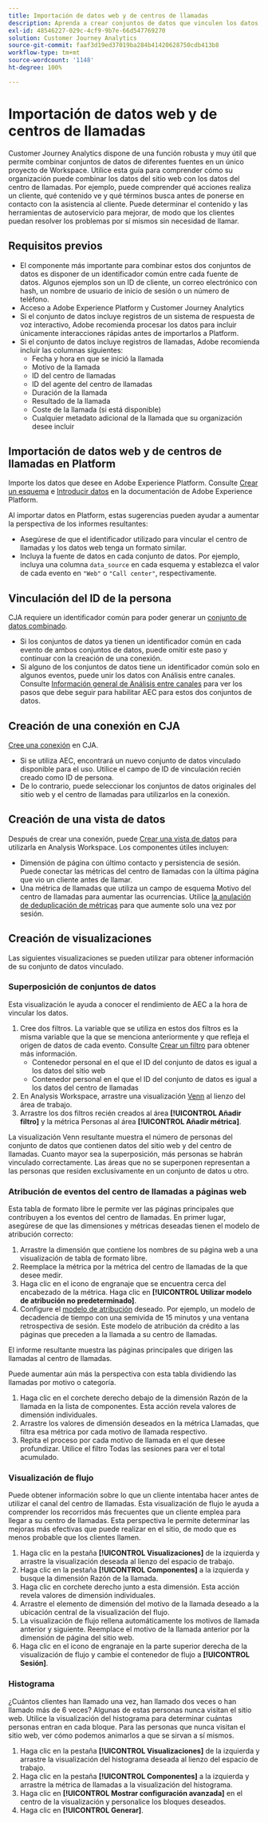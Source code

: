 ```yaml
---
title: Importación de datos web y de centros de llamadas
description: Aprenda a crear conjuntos de datos que vinculen los datos de sitios web y de centros de llamadas.
exl-id: 48546227-029c-4cf9-9b7e-66d547769270
solution: Customer Journey Analytics
source-git-commit: faaf3d19ed37019ba284b41420628750cdb413b8
workflow-type: tm+mt
source-wordcount: '1148'
ht-degree: 100%

---
```


# Importación de datos web y de centros de llamadas

Customer Journey Analytics dispone de una función robusta y muy útil que permite combinar conjuntos de datos de diferentes fuentes en un único proyecto de Workspace. Utilice esta guía para comprender cómo su organización puede combinar los datos del sitio web con los datos del centro de llamadas. Por ejemplo, puede comprender qué acciones realiza un cliente, qué contenido ve y qué términos busca antes de ponerse en contacto con la asistencia al cliente. Puede determinar el contenido y las herramientas de autoservicio para mejorar, de modo que los clientes puedan resolver los problemas por sí mismos sin necesidad de llamar.

## Requisitos previos

* El componente más importante para combinar estos dos conjuntos de datos es disponer de un identificador común entre cada fuente de datos. Algunos ejemplos son un ID de cliente, un correo electrónico con hash, un nombre de usuario de inicio de sesión o un número de teléfono.
* Acceso a Adobe Experience Platform y Customer Journey Analytics
* Si el conjunto de datos incluye registros de un sistema de respuesta de voz interactivo, Adobe recomienda procesar los datos para incluir únicamente interacciones rápidas antes de importarlos a Platform.
* Si el conjunto de datos incluye registros de llamadas, Adobe recomienda incluir las columnas siguientes:
   * Fecha y hora en que se inició la llamada
   * Motivo de la llamada
   * ID del centro de llamadas
   * ID del agente del centro de llamadas
   * Duración de la llamada
   * Resultado de la llamada
   * Coste de la llamada (si está disponible)
   * Cualquier metadato adicional de la llamada que su organización desee incluir

## Importación de datos web y de centros de llamadas en Platform

Importe los datos que desee en Adobe Experience Platform. Consulte [Crear un esquema](https://experienceleague.adobe.com/docs/experience-platform/xdm/tutorials/create-schema-ui.html?lang=es) e [Introducir datos](https://experienceleague.adobe.com/docs/experience-platform/ingestion/home.html?lang=es) en la documentación de Adobe Experience Platform.

Al importar datos en Platform, estas sugerencias pueden ayudar a aumentar la perspectiva de los informes resultantes:

* Asegúrese de que el identificador utilizado para vincular el centro de llamadas y los datos web tenga un formato similar.
* Incluya la fuente de datos en cada conjunto de datos. Por ejemplo, incluya una columna `data_source` en cada esquema y establezca el valor de cada evento en `"Web"` o `"Call center"`, respectivamente. <!--mapper-->

## Vinculación del ID de la persona

CJA requiere un identificador común para poder generar un [conjunto de datos combinado](../connections/combined-dataset.md).

* Si los conjuntos de datos ya tienen un identificador común en cada evento de ambos conjuntos de datos, puede omitir este paso y continuar con la creación de una conexión.
* Si alguno de los conjuntos de datos tiene un identificador común solo en algunos eventos, puede unir los datos con Análisis entre canales. Consulte [Información general de Análisis entre canales](/help/connections/cca/overview.md) para ver los pasos que debe seguir para habilitar AEC para estos dos conjuntos de datos.

## Creación de una conexión en CJA

[Cree una conexión](/help/connections/create-connection.md) en CJA.

* Si se utiliza AEC, encontrará un nuevo conjunto de datos vinculado disponible para el uso. Utilice el campo de ID de vinculación recién creado como ID de persona.
* De lo contrario, puede seleccionar los conjuntos de datos originales del sitio web y el centro de llamadas para utilizarlos en la conexión.

## Creación de una vista de datos

Después de crear una conexión, puede [Crear una vista de datos](/help/data-views/create-dataview.md) para utilizarla en Analysis Workspace. Los componentes útiles incluyen:

* Dimensión de página con último contacto y persistencia de sesión. Puede conectar las métricas del centro de llamadas con la última página que vio un cliente antes de llamar.
* Una métrica de llamadas que utiliza un campo de esquema Motivo del centro de llamadas para aumentar las ocurrencias. Utilice [la anulación de deduplicación de métricas](/help/data-views/component-settings/metric-deduplication.md) para que aumente solo una vez por sesión.

## Creación de visualizaciones

Las siguientes visualizaciones se pueden utilizar para obtener información de su conjunto de datos vinculado.

### Superposición de conjuntos de datos

Esta visualización le ayuda a conocer el rendimiento de AEC a la hora de vincular los datos.

1. Cree dos filtros. La variable que se utiliza en estos dos filtros es la misma variable que la que se menciona anteriormente y que refleja el origen de datos de cada evento. Consulte [Crear un filtro](/help/components/filters/create-filters.md) para obtener más información.
   * Contenedor personal en el que el ID del conjunto de datos es igual a los datos del sitio web
   * Contenedor personal en el que el ID del conjunto de datos es igual a los datos del centro de llamadas
2. En Analysis Workspace, arrastre una visualización [Venn](/help/analysis-workspace/visualizations/venn.md) al lienzo del área de trabajo.
3. Arrastre los dos filtros recién creados al área **[!UICONTROL Añadir filtro]** y la métrica Personas al área **[!UICONTROL Añadir métrica]**.

La visualización Venn resultante muestra el número de personas del conjunto de datos que contienen datos del sitio web y del centro de llamadas. Cuanto mayor sea la superposición, más personas se habrán vinculado correctamente. Las áreas que no se superponen representan a las personas que residen exclusivamente en un conjunto de datos u otro.

### Atribución de eventos del centro de llamadas a páginas web

Esta tabla de formato libre le permite ver las páginas principales que contribuyen a los eventos del centro de llamadas. En primer lugar, asegúrese de que las dimensiones y métricas deseadas tienen el modelo de atribución correcto:

1. Arrastre la dimensión que contiene los nombres de su página web a una visualización de tabla de formato libre.
1. Reemplace la métrica por la métrica del centro de llamadas de la que desee medir.
1. Haga clic en el icono de engranaje que se encuentra cerca del encabezado de la métrica. Haga clic en **[!UICONTROL Utilizar modelo de atribución no predeterminado]**.
1. Configure el [modelo de atribución](/help/analysis-workspace/attribution/models.md) deseado. Por ejemplo, un modelo de decadencia de tiempo con una semivida de 15 minutos y una ventana retrospectiva de sesión. Este modelo de atribución da crédito a las páginas que preceden a la llamada a su centro de llamadas.

El informe resultante muestra las páginas principales que dirigen las llamadas al centro de llamadas. <!-- use case behind what we use these pages for -->

<!-- Complement with donut visualization -->

Puede aumentar aún más la perspectiva con esta tabla dividiendo las llamadas por motivo o categoría.

1. Haga clic en el corchete derecho debajo de la dimensión Razón de la llamada en la lista de componentes. Esta acción revela valores de dimensión individuales.
2. Arrastre los valores de dimensión deseados en la métrica Llamadas, que filtra esa métrica por cada motivo de llamada respectivo.
3. Repita el proceso por cada motivo de llamada en el que desee profundizar. Utilice el filtro Todas las sesiones para ver el total acumulado.

<!-- screenshot -->

### Visualización de flujo

Puede obtener información sobre lo que un cliente intentaba hacer antes de utilizar el canal del centro de llamadas. Esta visualización de flujo le ayuda a comprender los recorridos más frecuentes que un cliente emplea para llegar a su centro de llamadas. Esta perspectiva le permite determinar las mejoras más efectivas que puede realizar en el sitio, de modo que es menos probable que los clientes llamen.

1. Haga clic en la pestaña **[!UICONTROL Visualizaciones]** de la izquierda y arrastre la visualización deseada al lienzo del espacio de trabajo.
2. Haga clic en la pestaña **[!UICONTROL Componentes]** a la izquierda y busque la dimensión Razón de la llamada.
3. Haga clic en corchete derecho junto a esta dimensión. Esta acción revela valores de dimensión individuales.
4. Arrastre el elemento de dimensión del motivo de la llamada deseado a la ubicación central de la visualización del flujo.
5. La visualización de flujo rellena automáticamente los motivos de llamada anterior y siguiente. Reemplace el motivo de la llamada anterior por la dimensión de página del sitio web.
6. Haga clic en el icono de engranaje en la parte superior derecha de la visualización de flujo y cambie el contenedor de flujo a **[!UICONTROL Sesión]**.

### Histograma

¿Cuántos clientes han llamado una vez, han llamado dos veces o han llamado más de 6 veces? Algunas de estas personas nunca visitan el sitio web. Utilice la visualización del histograma para determinar cuántas personas entran en cada bloque. Para las personas que nunca visitan el sitio web, ver cómo podemos animarlos a que se sirvan a sí mismos.

1. Haga clic en la pestaña **[!UICONTROL Visualizaciones]** de la izquierda y arrastre la visualización del histograma deseada al lienzo del espacio de trabajo.
2. Haga clic en la pestaña **[!UICONTROL Componentes]** a la izquierda y arrastre la métrica de llamadas a la visualización del histograma.
3. Haga clic en **[!UICONTROL Mostrar configuración avanzada]** en el centro de la visualización y personalice los bloques deseados.
4. Haga clic en **[!UICONTROL Generar]**.

<!--
### Web to call, call to web

### Fallout

Fallout sessions - session

All sessions > page views metric > calls metric

All sessions > calls metric > page views

Orrr we could also use dataset ID

step 1: all sessions
step 2: 


### Site sections that result in a call within 30 minutes

Slide 4

Create a bunch of filters - facets to their business. Filters were used because they didn't have all of these in the same dimension, so they could create everything in this report as a single dimension (really filters)

wanted to understand when someone interacts with a facet, whats the highest percentage of people that abandon that channel to call them. not from volume perspective, but percentage perspective.

use sequential filters, but you lose the ability to use attribution IQ

## What to do when you've found insight -->
